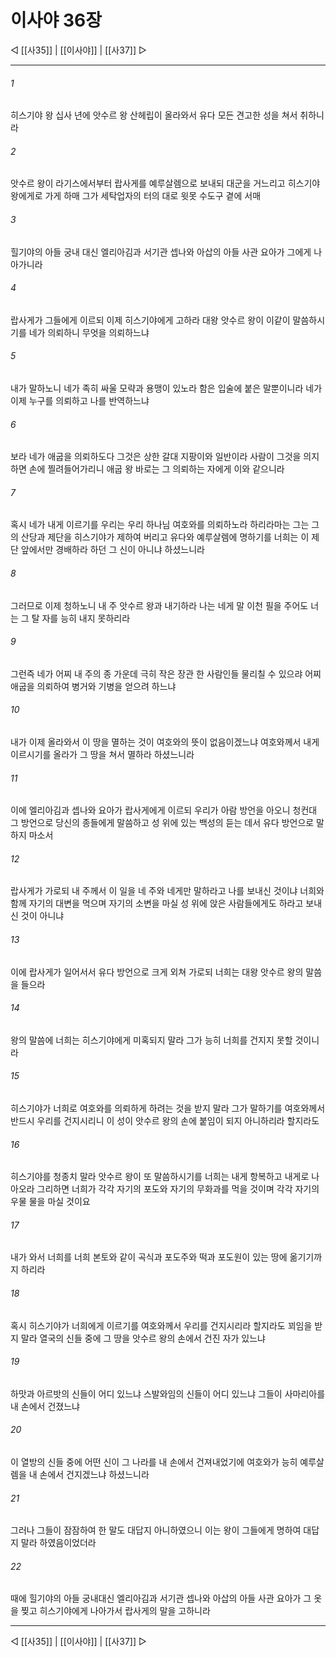 ﻿# 이사야 36장

◁ [[사35]] | [[이사야]] | [[사37]] ▷
***

###### 1
히스기야 왕 십사 년에 앗수르 왕 산헤립이 올라와서 유다 모든 견고한 성을 쳐서 취하니라

###### 2
앗수르 왕이 라기스에서부터 랍사게를 예루살렘으로 보내되 대군을 거느리고 히스기야 왕에게로 가게 하매 그가 세탁업자의 터의 대로 윗못 수도구 곁에 서매

###### 3
힐기야의 아들 궁내 대신 엘리아김과 서기관 셉나와 아삽의 아들 사관 요아가 그에게 나아가니라

###### 4
랍사게가 그들에게 이르되 이제 히스기야에게 고하라 대왕 앗수르 왕이 이같이 말씀하시기를 네가 의뢰하니 무엇을 의뢰하느냐

###### 5
내가 말하노니 네가 족히 싸울 모략과 용맹이 있노라 함은 입술에 붙은 말뿐이니라 네가 이제 누구를 의뢰하고 나를 반역하느냐

###### 6
보라 네가 애굽을 의뢰하도다 그것은 상한 갈대 지팡이와 일반이라 사람이 그것을 의지하면 손에 찔려들어가리니 애굽 왕 바로는 그 의뢰하는 자에게 이와 같으니라

###### 7
혹시 네가 내게 이르기를 우리는 우리 하나님 여호와를 의뢰하노라 하리라마는 그는 그의 산당과 제단을 히스기야가 제하여 버리고 유다와 예루살렘에 명하기를 너희는 이 제단 앞에서만 경배하라 하던 그 신이 아니냐 하셨느니라

###### 8
그러므로 이제 청하노니 내 주 앗수르 왕과 내기하라 나는 네게 말 이천 필을 주어도 너는 그 탈 자를 능히 내지 못하리라

###### 9
그런즉 네가 어찌 내 주의 종 가운데 극히 작은 장관 한 사람인들 물리칠 수 있으랴 어찌 애굽을 의뢰하여 병거와 기병을 얻으려 하느냐

###### 10
내가 이제 올라와서 이 땅을 멸하는 것이 여호와의 뜻이 없음이겠느냐 여호와께서 내게 이르시기를 올라가 그 땅을 쳐서 멸하라 하셨느니라

###### 11
이에 엘리아김과 셉나와 요아가 랍사게에게 이르되 우리가 아람 방언을 아오니 청컨대 그 방언으로 당신의 종들에게 말씀하고 성 위에 있는 백성의 듣는 데서 유다 방언으로 말하지 마소서

###### 12
랍사게가 가로되 내 주께서 이 일을 네 주와 네게만 말하라고 나를 보내신 것이냐 너희와 함께 자기의 대변을 먹으며 자기의 소변을 마실 성 위에 앉은 사람들에게도 하라고 보내신 것이 아니냐

###### 13
이에 랍사게가 일어서서 유다 방언으로 크게 외쳐 가로되 너희는 대왕 앗수르 왕의 말씀을 들으라

###### 14
왕의 말씀에 너희는 히스기야에게 미혹되지 말라 그가 능히 너희를 건지지 못할 것이니라

###### 15
히스기야가 너희로 여호와를 의뢰하게 하려는 것을 받지 말라 그가 말하기를 여호와께서 반드시 우리를 건지시리니 이 성이 앗수르 왕의 손에 붙임이 되지 아니하리라 할지라도

###### 16
히스기야를 청종치 말라 앗수르 왕이 또 말씀하시기를 너희는 내게 항복하고 내게로 나아오라 그리하면 너희가 각각 자기의 포도와 자기의 무화과를 먹을 것이며 각각 자기의 우물 물을 마실 것이요

###### 17
내가 와서 너희를 너희 본토와 같이 곡식과 포도주와 떡과 포도원이 있는 땅에 옮기기까지 하리라

###### 18
혹시 히스기야가 너희에게 이르기를 여호와께서 우리를 건지시리라 할지라도 꾀임을 받지 말라 열국의 신들 중에 그 땅을 앗수르 왕의 손에서 건진 자가 있느냐

###### 19
하맛과 아르밧의 신들이 어디 있느냐 스발와임의 신들이 어디 있느냐 그들이 사마리아를 내 손에서 건졌느냐

###### 20
이 열방의 신들 중에 어떤 신이 그 나라를 내 손에서 건져내었기에 여호와가 능히 예루살렘을 내 손에서 건지겠느냐 하셨느니라

###### 21
그러나 그들이 잠잠하여 한 말도 대답지 아니하였으니 이는 왕이 그들에게 명하여 대답지 말라 하였음이었더라

###### 22
때에 힐기야의 아들 궁내대신 엘리아김과 서기관 셉나와 아삽의 아들 사관 요아가 그 옷을 찢고 히스기야에게 나아가서 랍사게의 말을 고하니라

***
◁ [[사35]] | [[이사야]] | [[사37]] ▷